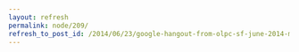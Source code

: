 ```yaml
---
layout: refresh
permalink: node/209/
refresh_to_post_id: /2014/06/23/google-hangout-from-olpc-sf-june-2014-meeting
---
```

